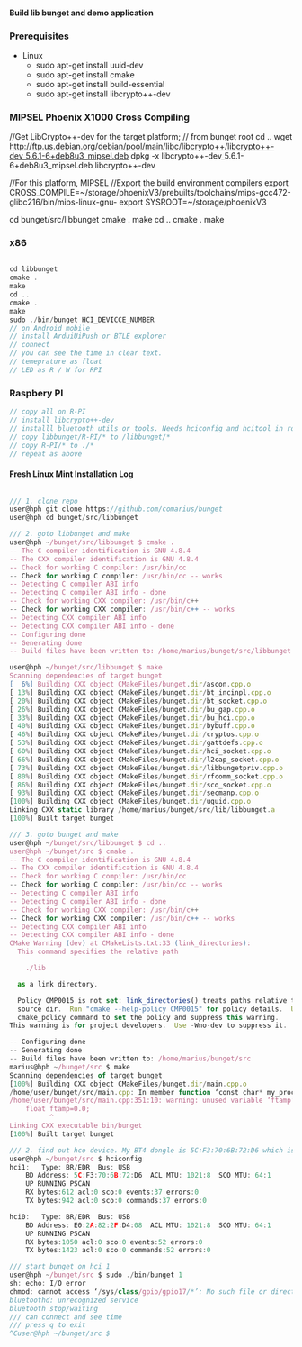 
#### Build lib bunget and demo application

### Prerequisites 
* Linux
  * sudo apt-get install uuid-dev
  * sudo apt-get install cmake
  * sudo apt-get install build-essential
  * sudo apt-get install libcrypto++-dev


### MIPSEL Phoenix X1000 Cross Compiling

//Get LibCrypto++-dev for the target platform;
// from bunget root
cd ..
wget http://ftp.us.debian.org/debian/pool/main/libc/libcrypto++/libcrypto++-dev_5.6.1-6+deb8u3_mipsel.deb
dpkg -x libcrypto++-dev_5.6.1-6+deb8u3_mipsel.deb  libcrypto++-dev

//For this platform, MIPSEL
//Export the build environment compilers
export CROSS_COMPILE=~/storage/phoenixV3/prebuilts/toolchains/mips-gcc472-glibc216/bin/mips-linux-gnu-
export SYSROOT=~/storage/phoenixV3

cd bunget/src/libbunget
cmake .
make
cd ..
cmake .
make
  
 
### x86


```javascript

cd libbunget
cmake .
make
cd ..
cmake .
make
sudo ./bin/bunget HCI_DEVICCE_NUMBER
// on Android mobile
// install ArduiUiPush or BTLE explorer
// connect
// you can see the time in clear text.
// temeprature as float
// LED as R / W for RPI
```


### Raspbery PI
```javascript
// copy all on R-PI
// install libcrypto++-dev
// installl bluetooth utils or tools. Needs hciconfig and hcitool in root's path
// copy libbunget/R-PI/* to /libbunget/*
// copy R-PI/* to ./*
// repeat as above
```


#### Fresh Linux Mint Installation Log
```javascript

/// 1. clone repo
user@hph git clone https://github.com/comarius/bunget
user@hph cd bunget/src/libbunget

/// 2. goto libbunget and make
user@hph ~/bunget/src/libbunget $ cmake .
-- The C compiler identification is GNU 4.8.4
-- The CXX compiler identification is GNU 4.8.4
-- Check for working C compiler: /usr/bin/cc
-- Check for working C compiler: /usr/bin/cc -- works
-- Detecting C compiler ABI info
-- Detecting C compiler ABI info - done
-- Check for working CXX compiler: /usr/bin/c++
-- Check for working CXX compiler: /usr/bin/c++ -- works
-- Detecting CXX compiler ABI info
-- Detecting CXX compiler ABI info - done
-- Configuring done
-- Generating done
-- Build files have been written to: /home/marius/bunget/src/libbunget

user@hph ~/bunget/src/libbunget $ make 
Scanning dependencies of target bunget
[  6%] Building CXX object CMakeFiles/bunget.dir/ascon.cpp.o
[ 13%] Building CXX object CMakeFiles/bunget.dir/bt_incinpl.cpp.o
[ 20%] Building CXX object CMakeFiles/bunget.dir/bt_socket.cpp.o
[ 26%] Building CXX object CMakeFiles/bunget.dir/bu_gap.cpp.o
[ 33%] Building CXX object CMakeFiles/bunget.dir/bu_hci.cpp.o
[ 40%] Building CXX object CMakeFiles/bunget.dir/bybuff.cpp.o
[ 46%] Building CXX object CMakeFiles/bunget.dir/cryptos.cpp.o
[ 53%] Building CXX object CMakeFiles/bunget.dir/gattdefs.cpp.o
[ 60%] Building CXX object CMakeFiles/bunget.dir/hci_socket.cpp.o
[ 66%] Building CXX object CMakeFiles/bunget.dir/l2cap_socket.cpp.o
[ 73%] Building CXX object CMakeFiles/bunget.dir/libbungetpriv.cpp.o
[ 80%] Building CXX object CMakeFiles/bunget.dir/rfcomm_socket.cpp.o
[ 86%] Building CXX object CMakeFiles/bunget.dir/sco_socket.cpp.o
[ 93%] Building CXX object CMakeFiles/bunget.dir/secmanp.cpp.o
[100%] Building CXX object CMakeFiles/bunget.dir/uguid.cpp.o
Linking CXX static library /home/marius/bunget/src/lib/libbunget.a
[100%] Built target bunget

/// 3. goto bunget and make
user@hph ~/bunget/src/libbunget $ cd ..
user@hph ~/bunget/src $ cmake .
-- The C compiler identification is GNU 4.8.4
-- The CXX compiler identification is GNU 4.8.4
-- Check for working C compiler: /usr/bin/cc
-- Check for working C compiler: /usr/bin/cc -- works
-- Detecting C compiler ABI info
-- Detecting C compiler ABI info - done
-- Check for working CXX compiler: /usr/bin/c++
-- Check for working CXX compiler: /usr/bin/c++ -- works
-- Detecting CXX compiler ABI info
-- Detecting CXX compiler ABI info - done
CMake Warning (dev) at CMakeLists.txt:33 (link_directories):
  This command specifies the relative path

    ./lib

  as a link directory.

  Policy CMP0015 is not set: link_directories() treats paths relative to the
  source dir.  Run "cmake --help-policy CMP0015" for policy details.  Use the
  cmake_policy command to set the policy and suppress this warning.
This warning is for project developers.  Use -Wno-dev to suppress it.

-- Configuring done
-- Generating done
-- Build files have been written to: /home/marius/bunget/src
marius@hph ~/bunget/src $ make 
Scanning dependencies of target bunget
[100%] Building CXX object CMakeFiles/bunget.dir/main.cpp.o
/home/user/bunget/src/main.cpp: In member function ‘const char* my_proc::_get_temp_s()’:
/home/user/bunget/src/main.cpp:351:10: warning: unused variable ‘ftamp’ [-Wunused-variable]
    float ftamp=0.0;
          ^
Linking CXX executable bin/bunget
[100%] Built target bunget

/// 2. find out hco device. My BT4 dongle is 5C:F3:70:6B:72:D6 which is hci1 -> 1
user@hph ~/bunget/src $ hciconfig
hci1:	Type: BR/EDR  Bus: USB
	BD Address: 5C:F3:70:6B:72:D6  ACL MTU: 1021:8  SCO MTU: 64:1
	UP RUNNING PSCAN 
	RX bytes:612 acl:0 sco:0 events:37 errors:0
	TX bytes:942 acl:0 sco:0 commands:37 errors:0

hci0:	Type: BR/EDR  Bus: USB
	BD Address: E0:2A:82:2F:D4:08  ACL MTU: 1021:8  SCO MTU: 64:1
	UP RUNNING PSCAN 
	RX bytes:1050 acl:0 sco:0 events:52 errors:0
	TX bytes:1423 acl:0 sco:0 commands:52 errors:0

/// start bunget on hci 1
user@hph ~/bunget/src $ sudo ./bin/bunget 1
sh: echo: I/O error
chmod: cannot access ‘/sys/class/gpio/gpio17/*’: No such file or directory
bluetoothd: unrecognized service
bluetooth stop/waiting
/// can connect and see time
/// press q to exit
^Cuser@hph ~/bunget/src $ 
```
